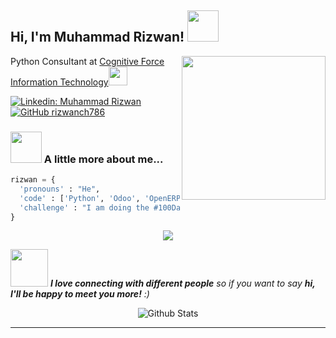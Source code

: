 <h2> Hi, I'm Muhammad Rizwan! <img src="https://media.giphy.com/media/mGcNjsfWAjY5AEZNw6/giphy.gif" width="50"></h2>
<img align='right' src="https://media.giphy.com/media/qgQUggAC3Pfv687qPC/giphy.gif" width="230">
<p>Python Consultant at <a href="http://www.cognitiveforce.cloud/">Cognitive Force Information Technology</a><img src="https://media.giphy.com/media/WUlplcMpOCEmTGBtBW/giphy.gif" width="30"> 
</em></p>

[![Linkedin: Muhammad Rizwan](https://img.shields.io/badge/-muhammad%20rizwan-blue?style=flat-square&logo=Linkedin&logoColor=white&link=https://www.linkedin.com/in/muhammad-rizwan-5b202817a/)](https://www.linkedin.com/in/muhammad-rizwan-5b202817a/)
[![GitHub rizwanch786](https://img.shields.io/github/followers/rizwanch786?label=follow&style=social)](https://github.com/rizwanch786/)


### <img src="https://media.giphy.com/media/VgCDAzcKvsR6OM0uWg/giphy.gif" width="50"> A little more about me...  

```Python
rizwan = {
  'pronouns' : "He",
  'code' : ['Python', 'Odoo', 'OpenERP', 'Django', 'DRF', 'Selenium', 'HTML', 'CSS', 'JS', 'XML'],
  'challenge' : "I am doing the #100DaysOfCode challenge focused on Python, Django and Odoo",
}
```
<p align="center" >
    <img  src="https://github-readme-stats.vercel.app/api?username=rizwanch786&&show_icons=true&theme=radical"/>
</p>
<p>
<img src="https://media.giphy.com/media/LnQjpWaON8nhr21vNW/giphy.gif" width="60"> <em><b>I love connecting with different people</b> so if you want to say <b>hi, I'll be happy to meet you more!</b> :)</em></p>

<p align="center">
        <img src="https://raw.githubusercontent.com/mayhemantt/mayhemantt/Update/svg/Bottom.svg" alt="Github Stats" />
</p>

---
